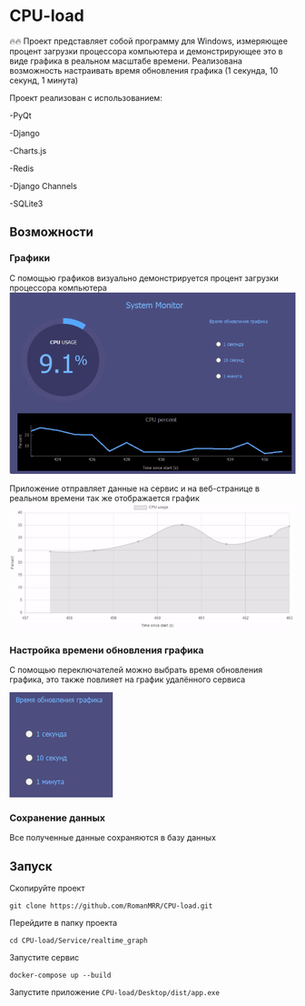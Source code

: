 # CPU-load
🔥🔥 Проект представляет собой программу для Windows, измеряющее процент загрузки процессора компьютера и демонстрирующее это в виде графика в реальном масштабе времени. 
Реализована возможность настраивать время обновления графика (1 секунда, 10 секунд, 1 минута)

Проект реализован с использованием:

-PyQt

-Django

-Charts.js

-Redis

-Django Channels

-SQLite3

## Возможности
### Графики
С помощью графиков визуально демонстрируется процент загрузки процессора компьютера
![График в приложении](Demonstration/graph_desktop.gif)

Приложение отправляет данные на сервис и на веб-странице в реальном времени так же 
отображается график
![График на удалённом сервисе](Demonstration/graph-service.gif)


### Настройка времени обновления графика
С помощью переключателей можно выбрать время обновления графика, это также повлияет на график 
удалённого сервиса

![Переключатели времени обновления](Demonstration/time-update.png)

### Сохранение данных
Все полученные данные сохраняются в базу данных

## Запуск
Скопируйте проект
```
git clone https://github.com/RomanMRR/CPU-load.git
```
Перейдите в папку проекта
```
cd CPU-load/Service/realtime_graph
```
Запустите сервис
```
docker-compose up --build
```
Запустите приложение  `CPU-load/Desktop/dist/app.exe`
